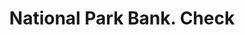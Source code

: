 ---
doi: 10.7916/D8T16FRB
date_other: '1870'
date_other_textual: '1870'
form: printed ephemera
genre:
- Checks (bank checks)
name:
- National Park Bank
object_in_context_url: https://biggert.cul.columbia.edu/items/view/ave_biggert_01076
subject_hierarchical_geographic:
- New York, New York, United States
subject_name:
- National Park Bank
title: National Park Bank. Check
sort_title: National Park Bank. Check
call_number: ave_biggert_01076
coordinates:
- 40.71277777777778,-74.00583333333333
pid: ave_biggert_01076
identifiers: ave_biggert_01076
thumbnail: https://derivativo-2.library.columbia.edu/iiif/2/ldpd:344920/full/!256,256/0/native.jpg
permalink: "/items/ave_biggert_01076/"
layout: iiif-image-page
---